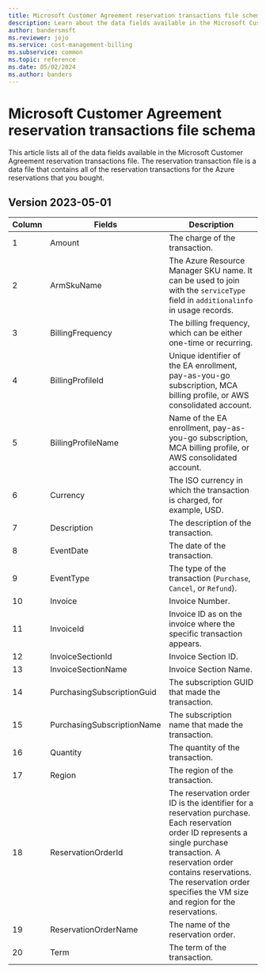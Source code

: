 ```yaml
---
title: Microsoft Customer Agreement reservation transactions file schema
description: Learn about the data fields available in the Microsoft Customer Agreement reservation transactions file.
author: bandersmsft
ms.reviewer: jojo
ms.service: cost-management-billing
ms.subservice: common
ms.topic: reference
ms.date: 05/02/2024
ms.author: banders
---
```


# Microsoft Customer Agreement reservation transactions file schema

This article lists all of the data fields available in the Microsoft Customer Agreement reservation transactions file. The reservation transaction file is a data file that contains all of the reservation transactions for the Azure reservations that you bought.

## Version 2023-05-01

|Column|Fields|Description|
|---|------|------|
| 1 |Amount|The charge of the transaction.|
| 2 |ArmSkuName|The Azure Resource Manager SKU name. It can be used to join with the `serviceType` field in `additionalinfo` in usage records.|
| 3 |BillingFrequency|The billing frequency, which can be either one-time or recurring.|
| 4 |BillingProfileId|Unique identifier of the EA enrollment, pay-as-you-go subscription, MCA billing profile, or AWS consolidated account.|
| 5 |BillingProfileName|Name of the EA enrollment, pay-as-you-go subscription, MCA billing profile, or AWS consolidated account.|
| 6 |Currency|The ISO currency in which the transaction is charged, for example, USD.|
| 7 |Description|The description of the transaction.|
| 8 |EventDate|The date of the transaction.|
| 9 |EventType|The type of the transaction (`Purchase`, `Cancel`, or `Refund`).|
| 10 |Invoice|Invoice Number.|
| 11 |InvoiceId|Invoice ID as on the invoice where the specific transaction appears.|
| 12 |InvoiceSectionId|Invoice Section ID.|
| 13 |InvoiceSectionName|Invoice Section Name.|
| 14 |PurchasingSubscriptionGuid|The subscription GUID that made the transaction.|
| 15 |PurchasingSubscriptionName|The subscription name that made the transaction.|
| 16 |Quantity|The quantity of the transaction.|
| 17 |Region|The region of the transaction.|
| 18 |ReservationOrderId|The reservation order ID is the identifier for a reservation purchase. Each reservation order ID represents a single purchase transaction. A reservation order contains reservations. The reservation order specifies the VM size and region for the reservations.|
| 19 |ReservationOrderName|The name of the reservation order.|
| 20 |Term|The term of the transaction.|